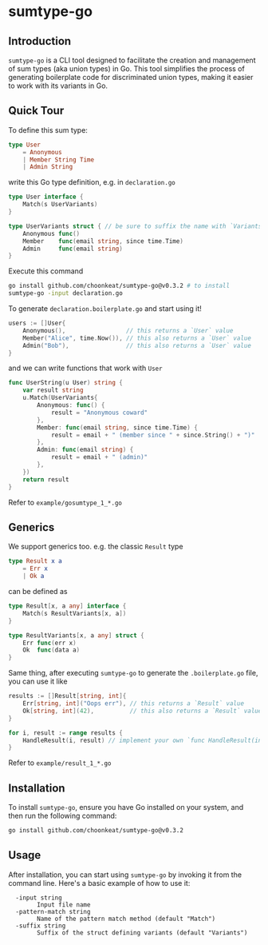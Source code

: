 # sumtype-go

## Introduction

`sumtype-go` is a CLI tool designed to facilitate the creation and management of sum types (aka union types) in Go. This tool simplifies the process of generating boilerplate code for discriminated union types, making it easier to work with its variants in Go.

## Quick Tour

To define this sum type:

```elm
type User
    = Anonymous
    | Member String Time
    | Admin String
```

write this Go type definition, e.g. in `declaration.go`

```go
type User interface {
	Match(s UserVariants)
}

type UserVariants struct { // be sure to suffix the name with `Variants`
	Anonymous func()
	Member    func(email string, since time.Time)
	Admin     func(email string)
}
```

Execute this command

```sh
go install github.com/choonkeat/sumtype-go@v0.3.2 # to install
sumtype-go -input declaration.go
```

To generate `declaration.boilerplate.go` and start using it!

```go
users := []User{
	Anonymous(),                 // this returns a `User` value
	Member("Alice", time.Now()), // this also returns a `User` value
	Admin("Bob"),                // this also returns a `User` value
}
```

and we can write functions that work with `User`

```go
func UserString(u User) string {
	var result string
	u.Match(UserVariants{
		Anonymous: func() {
			result = "Anonymous coward"
		},
		Member: func(email string, since time.Time) {
			result = email + " (member since " + since.String() + ")"
		},
		Admin: func(email string) {
			result = email + " (admin)"
		},
	})
	return result
}
```

Refer to `example/gosumtype_1_*.go`

## Generics

We support generics too. e.g. the classic `Result` type

```elm
type Result x a
    = Err x
    | Ok a
```

can be defined as

```go
type Result[x, a any] interface {
	Match(s ResultVariants[x, a])
}

type ResultVariants[x, a any] struct {
	Err func(err x)
	Ok  func(data a)
}
```

Same thing, after executing `sumtype-go` to generate the `.boilerplate.go` file, you can use it like

```go
results := []Result[string, int]{
	Err[string, int]("Oops err"), // this returns a `Result` value
	Ok[string, int](42),          // this also returns a `Result` value
}

for i, result := range results {
	HandleResult(i, result) // implement your own `func HandleResult(int, Result[string, int])`
}
```

Refer to `example/result_1_*.go`

## Installation

To install `sumtype-go`, ensure you have Go installed on your system, and then run the following command:

```sh
go install github.com/choonkeat/sumtype-go@v0.3.2
```

## Usage

After installation, you can start using `sumtype-go` by invoking it from the command line. Here's a basic example of how to use it:

```
  -input string
    	Input file name
  -pattern-match string
    	Name of the pattern match method (default "Match")
  -suffix string
    	Suffix of the struct defining variants (default "Variants")
```
